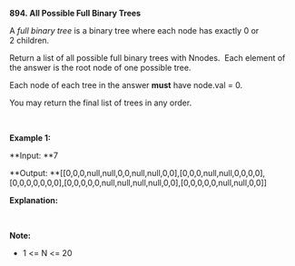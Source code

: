 **894. All Possible Full Binary Trees**

A _full binary tree_ is a binary tree where each node has exactly 0 or 2 children.

Return a list of all possible full binary trees with Nnodes.  Each element of the answer is the root node of one possible tree.

Each node of each tree in the answer **must** have node.val = 0.

You may return the final list of trees in any order.

 

**Example 1:**

**Input: **7

**Output: **[[0,0,0,null,null,0,0,null,null,0,0],[0,0,0,null,null,0,0,0,0],[0,0,0,0,0,0,0],[0,0,0,0,0,null,null,null,null,0,0],[0,0,0,0,0,null,null,0,0]]

**Explanation:**

 

**Note:**

- 1 &lt;= N &lt;= 20

